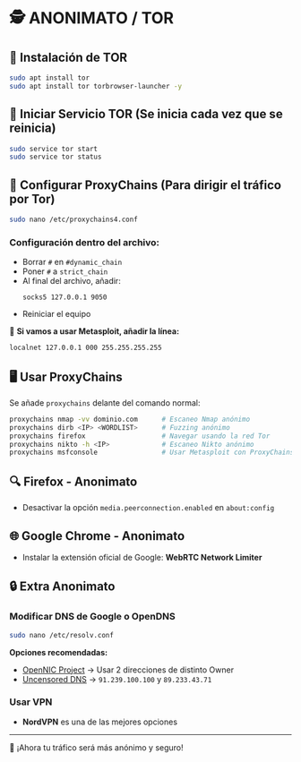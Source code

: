 # 🕵️ ANONIMATO / TOR

## 🔧 Instalación de TOR

```bash
sudo apt install tor
sudo apt install tor torbrowser-launcher -y
```

## 🚀 Iniciar Servicio TOR (Se inicia cada vez que se reinicia)

```bash
sudo service tor start
sudo service tor status
```

## 🔄 Configurar ProxyChains (Para dirigir el tráfico por Tor)

```bash
sudo nano /etc/proxychains4.conf
```
### Configuración dentro del archivo:
- Borrar `#` en `#dynamic_chain`
- Poner `#` a `strict_chain`
- Al final del archivo, añadir:
  ```
  socks5 127.0.0.1 9050
  ```
- Reiniciar el equipo

📌 **Si vamos a usar Metasploit, añadir la línea:**
```bash
localnet 127.0.0.1 000 255.255.255.255
```

## 🖥 Usar ProxyChains

Se añade `proxychains` delante del comando normal:

```bash
proxychains nmap -vv dominio.com      # Escaneo Nmap anónimo
proxychains dirb <IP> <WORDLIST>      # Fuzzing anónimo
proxychains firefox                   # Navegar usando la red Tor
proxychains nikto -h <IP>             # Escaneo Nikto anónimo
proxychains msfconsole                # Usar Metasploit con ProxyChains
```

## 🔍 Firefox - Anonimato

- Desactivar la opción `media.peerconnection.enabled` en `about:config`

## 🌐 Google Chrome - Anonimato

- Instalar la extensión oficial de Google: **WebRTC Network Limiter**

## 🔒 Extra Anonimato

### Modificar DNS de Google o OpenDNS

```bash
sudo nano /etc/resolv.conf
```
**Opciones recomendadas:**
- [OpenNIC Project](http://servers.opennicproject.org/) → Usar 2 direcciones de distinto Owner
- [Uncensored DNS](https://blog.uncensoreddns.org/) → `91.239.100.100` y `89.233.43.71`

### Usar VPN

- **NordVPN** es una de las mejores opciones

---
🚀 ¡Ahora tu tráfico será más anónimo y seguro!
